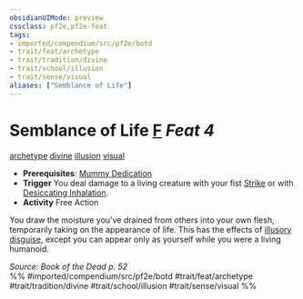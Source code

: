 ```yaml
---
obsidianUIMode: preview
cssclass: pf2e,pf2e-feat
tags:
- imported/compendium/src/pf2e/botd
- trait/feat/archetype
- trait/tradition/divine
- trait/school/illusion
- trait/sense/visual
aliases: ["Semblance of Life"]
---
```

# Semblance of Life  [F](chapter-9-playing-the-game.md#Actions "Free Action") *Feat 4*  
[archetype](archetype.md)  [divine](divine.md)  [illusion](illusion.md)  [visual](visual.md)  

- **Prerequisites**: [Mummy Dedication](mummy-dedication-botd.md)
- **Trigger** You deal damage to a living creature with your fist [Strike](strike.md) or with [Desiccating Inhalation](desiccating-inhalation-botd.md).
- **Activity** Free Action

You draw the moisture you've drained from others into your own flesh, temporarily taking on the appearance of life. This has the effects of [illusory disguise](../spells/illusory-disguise.md), except you can appear only as yourself while you were a living humanoid.

*Source: Book of the Dead p. 52*  
%% #imported/compendium/src/pf2e/botd #trait/feat/archetype #trait/tradition/divine #trait/school/illusion #trait/sense/visual %%
